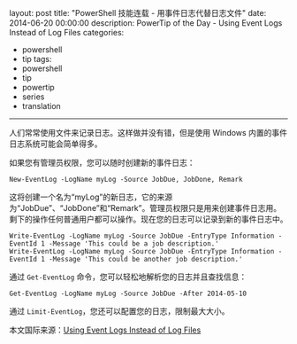 ﻿layout: post
title: "PowerShell 技能连载 - 用事件日志代替日志文件"
date: 2014-06-20 00:00:00
description: PowerTip of the Day - Using Event Logs Instead of Log Files
categories:
- powershell
- tip
tags:
- powershell
- tip
- powertip
- series
- translation
---
人们常常使用文件来记录日志。这样做并没有错，但是使用 Windows 内置的事件日志系统可能会简单得多。

如果您有管理员权限，您可以随时创建新的事件日志：

    New-EventLog -LogName myLog -Source JobDue, JobDone, Remark

这将创建一个名为“myLog”的新日志，它的来源为“JobDue”、“JobDone”和“Remark”。管理员权限只是用来创建事件日志用。剩下的操作任何普通用户都可以操作。现在您的日志可以记录到新的事件日志中。

    Write-EventLog -LogName myLog -Source JobDue -EntryType Information -EventId 1 -Message 'This could be a job description.'
    Write-EventLog -LogName myLog -Source JobDue -EntryType Information -EventId 1 -Message 'This could be another job description.'

通过 `Get-EventLog` 命令，您可以轻松地解析您的日志并且查找信息：

    Get-EventLog -LogName myLog -Source JobDue -After 2014-05-10

通过 `Limit-EventLog`，您还可以配置您的日志，限制最大大小。

<!--more-->
本文国际来源：[Using Event Logs Instead of Log Files](http://powershell.com/cs/blogs/tips/archive/2014/06/20/using-event-logs-instead-of-log-files.aspx)
